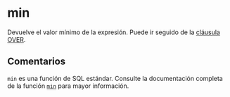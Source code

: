 ﻿---
SidebarGroup: "index-aggregation-functions"
Autogenerated: true
---

# min

Devuelve el valor mínimo de la expresión. Puede ir seguido de la [cláusula OVER](../../t-sql/queries/select-over-clause-transact-sql.md).

## Comentarios 

`min` es una función de SQL estándar. Consulte la documentación completa de la función [`min`](https://learn.microsoft.com/es-es/sql/t-sql/functions/min-transact-sql) para mayor información.
